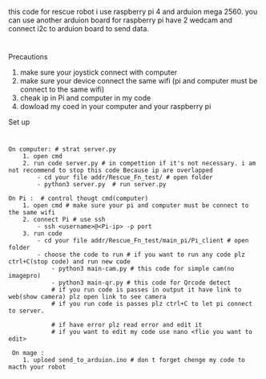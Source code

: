 this code for rescue robot
i use raspberry pi 4 and arduion mega 2560. you can use another arduion board
for raspberry pi have 2 wedcam and connect i2c to arduion board to send data.
#
Precautions
1. make sure your joystick connect with computer
2. make sure your device connect the same wifi (pi and computer must be connect to the same wifi)
3. cheak ip in Pi and computer in my code
4. dowload my coed in your computer and your raspberry pi

Set up 
#
    On computer: # strat server.py
        1. open cmd
        2. run code server.py # in compettion if it's not necessary. i am not recommend to stop this code Because ip are overlapped
            - cd your file addr/Rescue_Fn_test/ # open folder
            - python3 server.py  # run server.py

    On Pi :  # control thougt cmd(computer)
        1. open cmd # make sure your pi and computer must be connect to the same wifi
        2. connect Pi # use ssh
            - ssh <username>@<Pi-ip> -p port 
        3. run code
            - cd your file addr/Rescue_Fn_test/main_pi/Pi_client # open folder
            - choose the code to run # if you want to run any code plz ctrl+C(stop code) and run new code
                - python3 main-cam.py # this code for simple cam(no imagepro)
                - python3 main-qr.py # this code for Qrcode detect
                # if you run code is passes in output it have link to web(show camera) plz open link to see camera
                # if you run code is passes plz ctrl+C to let pi connect to server.
                
                # if have error plz read error and edit it 
                # if you want to edit my code use nano <flie you want to edit>

     On mage :
        1. uploed send_to_arduion.ino # don t forget chenge my code to macth your robot
        

 

